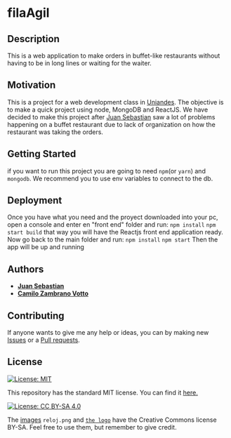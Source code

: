 # filaAgil
## Description
This is a web application to make orders in buffet-like restaurants without having to be in long lines or waiting for the waiter.

## Motivation
This is a project for a web development class in [Uniandes](https://www.uniandes.edu.co). The objective is to make a quick project using node, MongoDB and ReactJS. We have decided to make this project after [Juan Sebastian](https://github.com/jsbarragan796) saw a lot of problems happening on a buffet restaurant due to lack of organization on how the restaurant was taking the orders.

## Getting Started
if you want to run this project you are going to need ```npm```(or ```yarn```) and ```mongodb```. We recommend you to use env variables to connect to the db.

## Deployment
Once you have what you need and the proyect downloaded into your pc, open a console and enter en "front end" folder and run:
```npm install```
```npm start build```
that way you will have the Reactjs front end application ready. Now go back to the main folder and run:
```npm install```
```npm start```
Then the app will be up and running


## Authors
* [__Juan Sebastian__](https://github.com/jsbarragan796)
* [__Camilo Zambrano Votto__](https://github.com/cawolfkreo)

## Contributing
If anyone wants to give me any help or ideas, you can by making new [Issues](https://github.com/jsbarragan796/filaAgil/issues) or a [Pull requests](https://github.com/jsbarragan796/filaAgil/pulls).

## License
[![License: MIT](https://img.shields.io/badge/License-MIT-yellow.svg)](https://opensource.org/licenses/MIT)

This repository has the standard MIT license. You can find it [here.](https://github.com/jsbarragan796/filaAgil/blob/master/LICENSE)

[![License: CC BY-SA 4.0](https://licensebuttons.net/l/by-sa/4.0/80x15.png)](https://creativecommons.org/licenses/by-sa/4.0/)

The [images](https://github.com/jsbarragan796/filaAgil/tree/master/frontend/public) ```reloj.png``` and [```the logo```](https://drive.google.com/uc?id=1sMBcpeB-Agc8DOLlGKQl4iwF0dUGO22R") have the Creative Commons license BY-SA. Feel free to use them, but remember to give credit.
